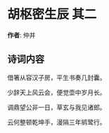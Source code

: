# 胡枢密生辰  其二

**作者**: 仲并

## 诗词内容

借箸从容汉子房，平生书奏几封囊。

少辞天上风云会，便觉壶中岁月长。

调鼎望公非一日，草玄与我见诸郎。

云何整顿乾坤手，漫隔三年鹓鹭行。

